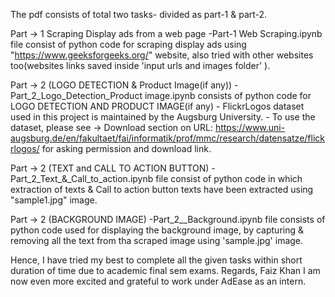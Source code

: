 The pdf consists of total two tasks- divided as part-1 & part-2.

Part -> 1 Scraping Display ads from a web page -Part-1 Web Scraping.ipynb file consist of python code for scraping display ads using "https://www.geeksforgeeks.org/" website, also tried with other websites too(websites links saved inside 'input urls and images folder' ).

Part -> 2 (LOGO DETECTION & Product Image(if any)) - Part_2_Logo_Detection_Product image.ipynb consists of python code for LOGO DETECTION AND PRODUCT IMAGE(if any) - FlickrLogos    dataset used in this project is maintained by the Augsburg University. - To use the dataset, please see ->
Download section on URL: https://www.uni-augsburg.de/en/fakultaet/fai/informatik/prof/mmc/research/datensatze/flickrlogos/ for asking permission and download link.

Part -> 2 (TEXT and CALL TO ACTION BUTTON) -Part_2_Text_&_Call_to_action.ipynb file consist of python code in which extraction of texts & Call to action button texts have been extracted using "sample1.jpg" image.

Part -> 2 (BACKGROUND IMAGE) -Part_2__Background.ipynb file consists of python code used for displaying the background image, by capturing & removing all the text from tha scraped image using 'sample.jpg' image.

Hence, I have tried my best to complete all the given tasks within short duration of time due to academic final sem exams. Regards, Faiz Khan 
I am now even more excited and grateful to work under AdEase as an intern.
 

